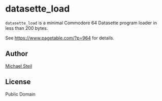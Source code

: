 # datasette_load

`datasette_load` is a minimal Commodore 64 Datasette program loader in less than 200 bytes.

See https://www.pagetable.com/?p=964 for details.

## Author
[Michael Steil](mailto:mist64@mac.com)

## License
Public Domain
